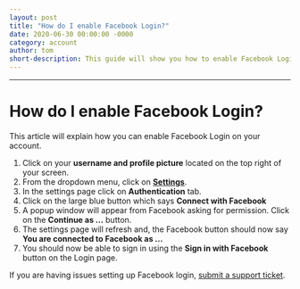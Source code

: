 ```yaml
---
layout: post
title: "How do I enable Facebook Login?"
date: 2020-06-30 00:00:00 -0000
category: account
author: tom
short-description: This guide will show you how to enable Facebook Login on your account.
---
```


-----

# How do I enable Facebook Login?
This article will explain how you can enable Facebook Login on your account.

1. Click on your **username and profile picture** located on the top right of your screen.
2. From the dropdown menu, click on [**Settings**](https://www.earndoing.com/user/settings.aspx).
3. In the settings page click on **Authentication** tab.
4. Click on the large blue button which says **Connect with Facebook**
5. A popup window will appear from Facebook asking for permission. Click on the **Continue as ...** button.
6. The settings page will refresh and, the Facebook button should now say **You are connected to Facebook as ...**
7. You should now be able to sign in using the **Sign in with Facebook** button on the Login page. 

If you are having issues setting up Facebook login, [submit a support ticket](https://www.earndoing.com/sites/contact.aspx).